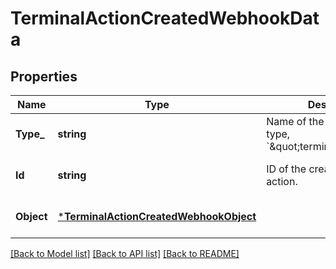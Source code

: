 # TerminalActionCreatedWebhookData

## Properties
Name | Type | Description | Notes
------------ | ------------- | ------------- | -------------
**Type_** | **string** | Name of the created object’s type, &#x60;\&quot;terminal.action\&quot;&#x60;. | [optional] [default to null]
**Id** | **string** | ID of the created terminal action. | [optional] [default to null]
**Object** | [***TerminalActionCreatedWebhookObject**](TerminalActionCreatedWebhookObject.md) |  | [optional] [default to null]

[[Back to Model list]](../README.md#documentation-for-models) [[Back to API list]](../README.md#documentation-for-api-endpoints) [[Back to README]](../README.md)

